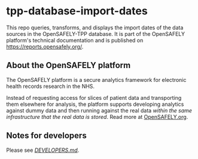 # tpp-database-import-dates

This repo queries, transforms, and displays the import dates of the data sources in the OpenSAFELY-TPP database.
It is part of the OpenSAFELY platform's technical documentation
and is published on <https://reports.opensafely.org/>.

## About the OpenSAFELY platform

The OpenSAFELY platform is a secure analytics framework for electronic health records research in the NHS.

Instead of requesting access for slices of patient data and transporting them elsewhere for analysis,
the platform supports developing analytics against dummy data
and then running against the real data *within the same infrastructure that the real data is stored*.
Read more at [OpenSAFELY.org](https://opensafely.org).

## Notes for developers

Please see [_DEVELOPERS.md_](DEVELOPERS.md).
